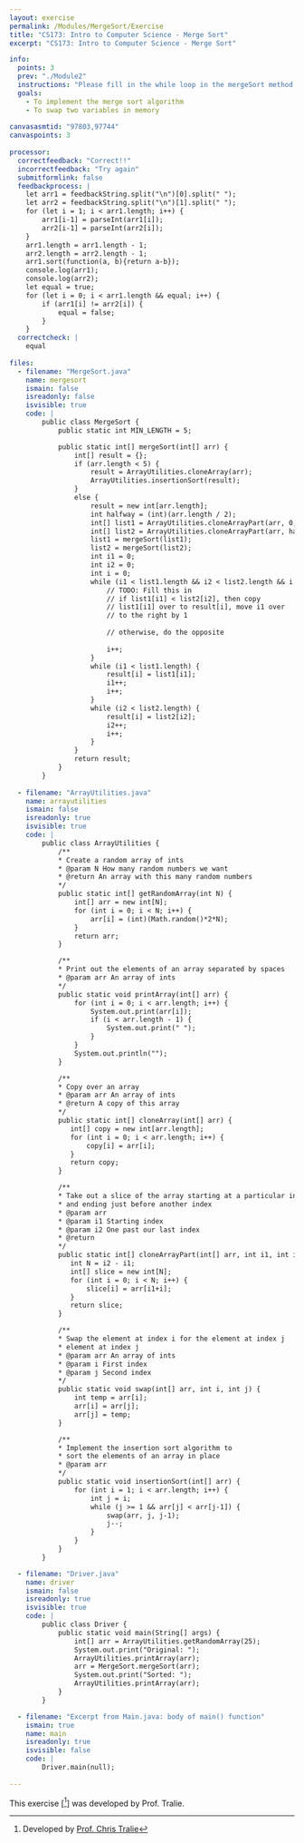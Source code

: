 ```yaml
---
layout: exercise
permalink: /Modules/MergeSort/Exercise
title: "CS173: Intro to Computer Science - Merge Sort"
excerpt: "CS173: Intro to Computer Science - Merge Sort"

info:
  points: 3
  prev: "./Module2"
  instructions: "Please fill in the while loop in the mergeSort method that performs the merging step.  Below is the majority of the code for merge sort, as well as some array utilities we wrote last lab. The main method fills in a random array, prints that array, calls the mergeSort method, and then prints the result. If you've done this properly, the resulting array will come back in sorted order."
  goals:
    - To implement the merge sort algorithm
    - To swap two variables in memory
    
canvasasmtid: "97803,97744"    
canvaspoints: 3
    
processor:  
  correctfeedback: "Correct!!" 
  incorrectfeedback: "Try again"
  submitformlink: false
  feedbackprocess: | 
    let arr1 = feedbackString.split("\n")[0].split(" ");
    let arr2 = feedbackString.split("\n")[1].split(" ");
    for (let i = 1; i < arr1.length; i++) {
        arr1[i-1] = parseInt(arr1[i]);
        arr2[i-1] = parseInt(arr2[i]);
    }
    arr1.length = arr1.length - 1;
    arr2.length = arr2.length - 1;
    arr1.sort(function(a, b){return a-b});
    console.log(arr1);
    console.log(arr2);
    let equal = true;
    for (let i = 0; i < arr1.length && equal; i++) {
        if (arr1[i] != arr2[i]) {
            equal = false;
        }
    }
  correctcheck: |
    equal
 
files:
  - filename: "MergeSort.java"
    name: mergesort
    ismain: false
    isreadonly: false
    isvisible: true
    code: |
        public class MergeSort {
            public static int MIN_LENGTH = 5;

            public static int[] mergeSort(int[] arr) {
                int[] result = {};
                if (arr.length < 5) {
                    result = ArrayUtilities.cloneArray(arr);
                    ArrayUtilities.insertionSort(result);
                }
                else {
                    result = new int[arr.length];
                    int halfway = (int)(arr.length / 2);
                    int[] list1 = ArrayUtilities.cloneArrayPart(arr, 0, halfway);
                    int[] list2 = ArrayUtilities.cloneArrayPart(arr, halfway, arr.length);
                    list1 = mergeSort(list1);
                    list2 = mergeSort(list2);
                    int i1 = 0;
                    int i2 = 0;
                    int i = 0;
                    while (i1 < list1.length && i2 < list2.length && i < result.length) {
                        // TODO: Fill this in
                        // if list1[i1] < list2[i2], then copy 
                        // list1[i1] over to result[i], move i1 over
                        // to the right by 1
                        
                        // otherwise, do the opposite
                        
                        i++;
                    }
                    while (i1 < list1.length) {
                        result[i] = list1[i1];
                        i1++;
                        i++;
                    }
                    while (i2 < list2.length) {
                        result[i] = list2[i2];
                        i2++;
                        i++;
                    }
                }
                return result;
            }    
        }
        
  - filename: "ArrayUtilities.java"
    name: arrayutilities
    ismain: false
    isreadonly: true
    isvisible: true
    code: |
        public class ArrayUtilities {
            /**
            * Create a random array of ints
            * @param N How many random numbers we want
            * @return An array with this many random numbers
            */
            public static int[] getRandomArray(int N) {
                int[] arr = new int[N];
                for (int i = 0; i < N; i++) {
                    arr[i] = (int)(Math.random()*2*N);
                }
                return arr;
            }

            /**
            * Print out the elements of an array separated by spaces
            * @param arr An array of ints
            */
            public static void printArray(int[] arr) {
                for (int i = 0; i < arr.length; i++) {
                    System.out.print(arr[i]);
                    if (i < arr.length - 1) {
                        System.out.print(" ");
                    }
                }
                System.out.println("");
            }

            /**
            * Copy over an array
            * @param arr An array of ints
            * @return A copy of this array
            */
            public static int[] cloneArray(int[] arr) {
               int[] copy = new int[arr.length];
               for (int i = 0; i < arr.length; i++) {
                   copy[i] = arr[i];
               }
               return copy;
            }

            /**
            * Take out a slice of the array starting at a particular index
            * and ending just before another index
            * @param arr
            * @param i1 Starting index
            * @param i2 One past our last index
            * @return 
            */
            public static int[] cloneArrayPart(int[] arr, int i1, int i2) {
               int N = i2 - i1;
               int[] slice = new int[N];
               for (int i = 0; i < N; i++) {
                   slice[i] = arr[i1+i];
               }
               return slice;
            }

            /**
            * Swap the element at index i for the element at index j
            * element at index j
            * @param arr An array of ints
            * @param i First index
            * @param j Second index
            */
            public static void swap(int[] arr, int i, int j) {
                int temp = arr[i];
                arr[i] = arr[j];
                arr[j] = temp;
            }

            /**
            * Implement the insertion sort algorithm to
            * sort the elements of an array in place
            * @param arr 
            */
            public static void insertionSort(int[] arr) {
                for (int i = 1; i < arr.length; i++) {
                    int j = i;
                    while (j >= 1 && arr[j] < arr[j-1]) {
                        swap(arr, j, j-1);
                        j--;
                    }
                }
            }
        }

  - filename: "Driver.java"
    name: driver
    ismain: false
    isreadonly: true
    isvisible: true
    code: | 
        public class Driver {
            public static void main(String[] args) {
                int[] arr = ArrayUtilities.getRandomArray(25);
                System.out.print("Original: ");
                ArrayUtilities.printArray(arr);
                arr = MergeSort.mergeSort(arr);
                System.out.print("Sorted: ");
                ArrayUtilities.printArray(arr);
            }
        }    

  - filename: "Excerpt from Main.java: body of main() function"
    ismain: true
    name: main
    isreadonly: true
    isvisible: false
    code: |
        Driver.main(null);
        
---
```


This exercise \[[^1]\] was developed by Prof. Tralie.

[^1]: Developed by [Prof. Chris Tralie](https://www.ursinus.edu/live/profiles/4502-christopher-j-tralie)